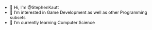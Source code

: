 - 👋 Hi, I’m @StephenKautt
- 👀 I’m interested in Game Development as well as other Programming subsets
- 🌱 I’m currently learning Computer Science 

<!---
StephenKautt/StephenKautt is a ✨ special ✨ repository because its `README.md` (this file) appears on your GitHub profile.
You can click the Preview link to take a look at your changes.
--->
